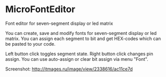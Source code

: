 # MicroFontEditor
Font editor for seven-segment display or led matrix

You can create, save and modify fonts for seven-segment display or led matrix.
You can assign each segment to bit and get HEX-codes which can be pasted to
your code.

Left button click toggles segment state. Right button click changes pin assign.
You can use auto-assign or clear bit assign via menu "Font".

Screenshot: http://itmages.ru/image/view/2338616/ac11ce7d

